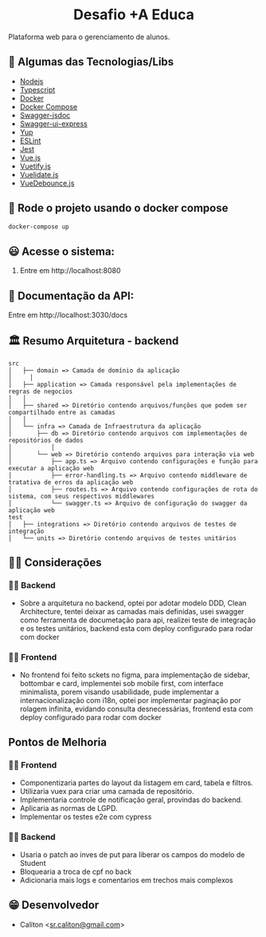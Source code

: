 <h1 align="center"> Desafio +A Educa </h1>

Plataforma web para o gerenciamento de alunos.

## 🚀 Algumas das Tecnologias/Libs

- [Nodejs](https://nodejs.org/en/)
- [Typescript](https://www.typescriptlang.org/)
- [Docker](https://docs.docker.com/engine/install/)
- [Docker Compose](https://docs.docker.com/compose/install/)
- [Swagger-jsdoc](https://www.npmjs.com/package/swagger-jsdoc)
- [Swagger-ui-express](https://www.npmjs.com/package/swagger-ui-express)
- [Yup](https://www.npmjs.com/package/yup)
- [ESLint](https://www.npmjs.com/package/eslint)
- [Jest](https://jestjs.io/pt-BR/)
- [Vue.js](https://vuejs.org/)
- [Vuetify.js](https://vuetifyjs.com/en/getting-started/installation/#vue-cli-install)
- [Vuelidate.js](https://vuelidate-next.netlify.app/)
- [VueDebounce.js](https://www.npmjs.com/package/vue-debounce)

## 🐳 Rode o projeto usando o docker compose

```sh
docker-compose up
```

## 😃 Acesse o sistema:

1. Entre em http://localhost:8080

## 📄 Documentação da API:

Entre em http://localhost:3030/docs

## 🏛 Resumo Arquitetura - backend

```
src
│   ├── domain => Camada de domínio da aplicação
│	  │
│   ├── application => Camada responsável pela implementações de regras de negocios
│   │
│   ├── shared => Diretório contendo arquivos/funções que podem ser compartilhado entre as camadas
│   │
│   └── infra => Camada de Infraestrutura da aplicação
│       ├── db => Diretório contendo arquivos com implementações de repositórios de dados
│		    │
│       └── web => Diretório contendo arquivos para interação via web
│           ├── app.ts => Arquivo contendo configurações e função para executar a aplicação web
│           ├── error-handling.ts => Arquivo contendo middleware de tratativa de erros da aplicação web
│           ├── routes.ts => Arquivo contendo configurações de rota do sistema, com seus respectivos middlewares
│           └── swagger.ts => Arquivo de configuração do swagger da aplicação web
test
│   ├── integrations => Diretório contendo arquivos de testes de integração
│   └── units => Diretório contendo arquivos de testes unitários
```

## 👨‍💻 Considerações

### 👨‍🎨 Backend

- Sobre a arquitetura no backend, optei por adotar modelo DDD, Clean Architecture, tentei deixar as camadas mais definidas,
  usei swagger como ferramenta de documetação para api, realizei teste de integração e os testes unitários,
  backend esta com deploy configurado para rodar com docker

### 👨‍💻 Frontend

- No frontend foi feito sckets no figma, para implementação de sidebar, bottombar e card,
  implementei sob mobile first, com interface minimalista, porem visando usabilidade,
  pude implementar a internacionalização com i18n, optei por implementar paginação por rolagem
  infinita, evidando consulta desnecessárias, frontend esta com deploy configurado para rodar com docker

## Pontos de Melhoria

### 👨‍🎨 Frontend

- Componentizaria partes do layout da listagem em card, tabela e filtros.
- Utilizaria vuex para criar uma camada de repositório.
- Implementaria controle de notificação geral, provindas do backend.
- Aplicaria as normas de LGPD.
- Implementar os testes e2e com cypress

### 👨‍💻 Backend

- Usaria o patch ao inves de put para liberar os campos do modelo de Student
- Bloquearia a troca de cpf no back
- Adicionaria mais logs e comentarios em trechos mais complexos

## 😁 Desenvolvedor

- Caliton <<sr.caliton@gmail.com>>
